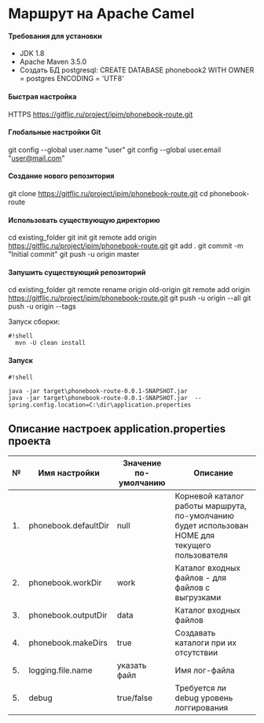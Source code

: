 # Маршрут на Apache Camel

#### Требования для установки

* JDK 1.8 
* Apache Maven 3.5.0
* Создать БД postgresql: CREATE DATABASE phonebook2 WITH OWNER = postgres  ENCODING = 'UTF8'

#### Быстрая настройка
HTTPS https://gitflic.ru/project/ipim/phonebook-route.git

#### Глобальные настройки Git
git config --global user.name "user"
git config --global user.email "user@mail.com"

#### Создание нового репозитория
git clone https://gitflic.ru/project/ipim/phonebook-route.git
cd phonebook-route

#### Использовать существующую директорию
cd existing_folder
git init
git remote add origin https://gitflic.ru/project/ipim/phonebook-route.git
git add .
git commit -m "Initial commit"
git push -u origin master

#### Запушить существующий репозиторий
cd existing_folder
git remote rename origin old-origin
git remote add origin https://gitflic.ru/project/ipim/phonebook-route.git
git push -u origin --all
git push -u origin --tags


Запуск сборки:

```
#!shell
  mvn -U clean install
```


#### Запуск

```
#!shell

java -jar target\phonebook-route-0.0.1-SNAPSHOT.jar
java -jar target\phonebook-route-0.0.1-SNAPSHOT.jar  --spring.config.location=C:\dir\application.properties 

```

## Описание настроек application.properties проекта

 №  |  Имя настройки        | Значение по-умолчанию | Описание
----|-----------------------|-----------------------| ----------------------------------------------- 
1.  |  phonebook.defaultDir | null                  | Корневой каталог работы маршрута, по-умолчанию будет использован HOME для текущего пользователя
2.  |  phonebook.workDir    | work                  | Каталог входных файлов - для файлов с выгрузками
3.  |  phonebook.outputDir  | data                  | Каталог входных файлов
4.  |  phonebook.makeDirs   | true                  | Создавать каталоги при их отсутствии
5.  |  logging.file.name    | указать файл          | Имя лог-файла 
5.  |  debug                | true/false            | Требуется ли debug уровень логгирования
